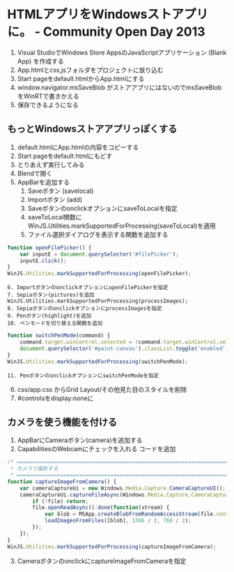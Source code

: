 HTMLアプリをWindowsストアプリに。 - Community Open Day 2013
==========================================================

1. Visual StudioでWindows Store AppsのJavaScriptアプリケーション (Blank App) を作成する
2. App.htmlとcss,jsフォルダをプロジェクトに放り込む
3. Start pageをdefault.htmlからApp.htmlにする
4. window.navigator.msSaveBlob がストアアプリにはないのでmsSaveBlobをWinRTで書きかえる
5. 保存できるようになる

もっとWindowsストアアプリっぽくする
--------------------------------
1. default.htmlにApp.htmlの内容をコピーする
2. Start pageをdefault.htmlにもどす
3. とりあえず実行してみる
4. Blendで開く
5. AppBarを追加する
	1. Saveボタン (savelocal)
	2. Importボタン (add)
	3. SaveボタンのonclickオプションにsaveToLocalを指定
	4. saveToLocal関数にWinJS.Utilities.markSupportedForProcessing(saveToLocal)を適用
	5. ファイル選択ダイアログを表示する関数を追加する

```JavaScript
function openFilePicker() {
    var inputE = document.querySelector('#filePicker');
    inputE.click();
}
WinJS.Utilities.markSupportedForProcessing(openFilePicker);
```

	6. ImportボタンのonclickオプションにopenFilePickerを指定
	7. Sepiaボタン(pictures)を追加
	WinJS.Utilities.markSupportedForProcessing(processImages);
	8. SepiaボタンのonclickオプションにprocessImagesを指定
	9. Penボタン(highlight)を追加
	10. ペンモードを切り替える関数を追加

```JavaScript
function switchPenMode(command) {
    command.target.winControl.selected = !command.target.winControl.selected;
    document.querySelector('#paint-canvas').classList.toggle('enabled');
}
WinJS.Utilities.markSupportedForProcessing(switchPenMode);
```

	11. PenボタンのonclickオプションにswitchPenModeを指定
6. css/app.css からGrid Layout/その他見た目のスタイルを削除
7. #controlsをdisplay:noneに

カメラを使う機能を付ける
----------------------
1. AppBarにCameraボタン(camera)を追加する
2. CapabilitiesのWebcamにチェックを入れる
コードを追加

```JavaScript
/* =====================================================================
 * カメラで撮影する
 * ===================================================================== */
function captureImageFromCamera() {
    var cameraCaptureUi = new Windows.Media.Capture.CameraCaptureUI();
    cameraCaptureUi.captureFileAsync(Windows.Media.Capture.CameraCaptureUIMode.photo).done(function(file) {
        if (!file) return;
        file.openReadAsync().done(function(stream) {
            var blob = MSApp.createBlobFromRandomAccessStream(file.contentType, stream);
            loadImagesFromFiles([blob], 1366 / 2, 768 / 2);
        });
    });
}
WinJS.Utilities.markSupportedForProcessing(captureImageFromCamera);
```
3. CameraボタンのonclickにcaptureImageFromCameraを指定

